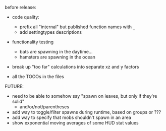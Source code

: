 before release:
* code quality:
  * prefix all "internal" but published function names with `_`
  * add settingtypes descriptions

* functionality testing
  * bats are spawning in the daytime...
  * hamsters are spawning in the ocean

* break up "too far" calculations into separate xz and y factors

* all the TOOOs in the files


FUTURE:
* need to be able to somehow say "spawn on leaves, but only if they're solid"
  * and/or/not/parentheses
* add way to toggle/filter spawns during runtime, based on groups or ???
* add way to specify that mobs shouldn't spawn in an area
* show exponential moving averages of some HUD stat values
